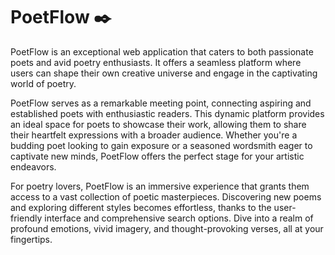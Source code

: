 # PoetFlow ✒️
PoetFlow is an exceptional web application that caters to both passionate poets and avid poetry enthusiasts. It offers a seamless platform where users can shape their own creative universe and engage in the captivating world of poetry.

PoetFlow serves as a remarkable meeting point, connecting aspiring and established poets with enthusiastic readers. This dynamic platform provides an ideal space for poets to showcase their work, allowing them to share their heartfelt expressions with a broader audience. Whether you're a budding poet looking to gain exposure or a seasoned wordsmith eager to captivate new minds, PoetFlow offers the perfect stage for your artistic endeavors.

For poetry lovers, PoetFlow is an immersive experience that grants them access to a vast collection of poetic masterpieces. Discovering new poems and exploring different styles becomes effortless, thanks to the user-friendly interface and comprehensive search options. Dive into a realm of profound emotions, vivid imagery, and thought-provoking verses, all at your fingertips.
